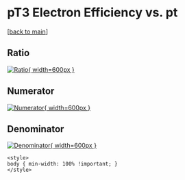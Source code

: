 # pT3 Electron Efficiency vs. pt

[[back to main](./)]



## Ratio

[![Ratio](../mtv/var/pT3_11_eff_pt.png){ width=600px }](../mtv/var/pT3_11_eff_pt.pdf)

## Numerator

[![Numerator](../mtv/num/pT3_11_eff_pt_num.png){ width=600px }](../mtv/num/pT3_11_eff_pt_num.pdf)

## Denominator

[![Denominator](../mtv/den/pT3_11_eff_pt_den.png){ width=600px }](../mtv/den/pT3_11_eff_pt_den.pdf)


``` {=html}
<style>
body { min-width: 100% !important; }
</style>
```
